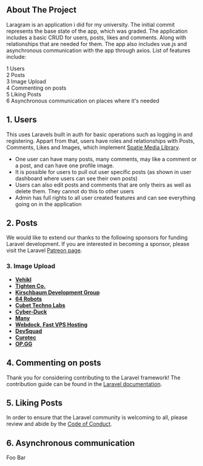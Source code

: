 ## About The Project

Laragram is an application i did for my university. The initial commit represents the base state of the app, which was graded. The application includes a basic CRUD for users, posts, likes and comments. Along with relationships that are needed for them. The app also includes vue.js and asynchronous communication with the app through axios. List of features include: 

1 Users  
2 Posts  
3 Image Upload  
4 Commenting on posts  
5 Liking Posts  
6 Asynchronous communication on places where it's needed  

## 1. Users

This uses Laravels built in auth for basic operations such as logging in and registering. Appart from that, users have roles and relationships with Posts, Comments, Likes and Images, which implement [Spatie Media Library](https://spatie.be/).  

- One user can have many posts, many comments, may like a comment or a post, and can have one profile image.  
- It is possible for users to pull out user specific posts (as shown in user dashboard where users can see their own posts)  
- Users can also edit posts and comments that are only theirs as well as delete them. They cannot do this to other users
- Admin has full rights to all user created features and can see everything going on in the application

## 2. Posts

We would like to extend our thanks to the following sponsors for funding Laravel development. If you are interested in becoming a sponsor, please visit the Laravel [Patreon page](https://patreon.com/taylorotwell).

### 3. Image Upload

- **[Vehikl](https://vehikl.com/)**
- **[Tighten Co.](https://tighten.co)**
- **[Kirschbaum Development Group](https://kirschbaumdevelopment.com)**
- **[64 Robots](https://64robots.com)**
- **[Cubet Techno Labs](https://cubettech.com)**
- **[Cyber-Duck](https://cyber-duck.co.uk)**
- **[Many](https://www.many.co.uk)**
- **[Webdock, Fast VPS Hosting](https://www.webdock.io/en)**
- **[DevSquad](https://devsquad.com)**
- **[Curotec](https://www.curotec.com/)**
- **[OP.GG](https://op.gg)**

## 4. Commenting on posts

Thank you for considering contributing to the Laravel framework! The contribution guide can be found in the [Laravel documentation](https://laravel.com/docs/contributions).

## 5. Liking Posts

In order to ensure that the Laravel community is welcoming to all, please review and abide by the [Code of Conduct](https://laravel.com/docs/contributions#code-of-conduct).

## 6. Asynchronous communication

Foo Bar
